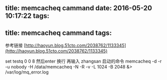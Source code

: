 title: memcacheq cammand
date: 2016-05-20 10:17:22
tags:
---
title: memcacheq cammand
tags:
---

参考链接
[http://haoyun.blog.51cto.com/2038762/1133345](http://haoyun.blog.51cto.com/2038762/1133345)

set testq 0 0 8
然后enter 换行
再输入
zhangsan
启动的命令
memcacheq -d -r -u nobody -H /data/memcacheq -N -R -v -L 1024 -B 2048 &> /var/log/mq_error.log